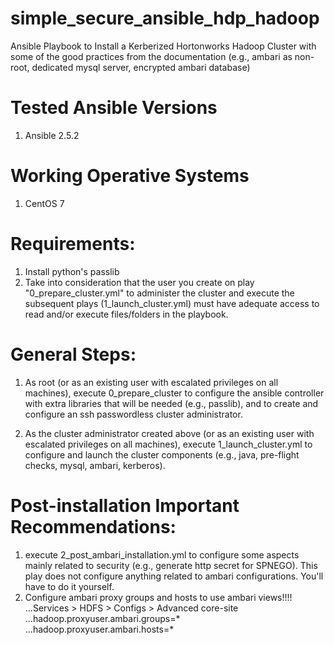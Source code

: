 # simple_secure_ansible_hdp_hadoop
Ansible Playbook to Install a Kerberized Hortonworks Hadoop Cluster with some of the good practices from the documentation (e.g., ambari as non-root, dedicated mysql server, encrypted ambari database)

# Tested Ansible Versions
1) Ansible 2.5.2

# Working Operative Systems
1) CentOS 7

# Requirements:

1) Install python's passlib
2) Take into consideration that the user you create on play "0_prepare_cluster.yml" to administer the cluster and execute the subsequent plays (1_launch_cluster.yml) must have adequate access to read and/or execute files/folders in the playbook.

# General Steps:

1) As root (or as an existing user with escalated privileges on all machines), execute 0_prepare_cluster to configure the ansible controller with extra libraries that will be needed (e.g., passlib), and to create and configure an ssh passwordless cluster administrator.

2) As the cluster administrator created above (or as an existing user with escalated privileges on all machines), execute 1_launch_cluster.yml to configure and launch the cluster components (e.g., java, pre-flight checks, mysql, ambari, kerberos).

# Post-installation Important Recommendations:

1) execute 2_post_ambari_installation.yml to configure some aspects mainly related to security (e.g., generate http secret for SPNEGO). This play does not configure anything related to ambari configurations. You'll have to do it yourself.
2) Configure ambari proxy groups and hosts to use ambari views!!!!
...Services > HDFS > Configs > Advanced core-site
...hadoop.proxyuser.ambari.groups=*
...hadoop.proxyuser.ambari.hosts=*

